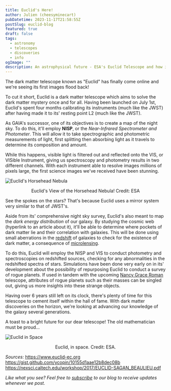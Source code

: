 ```yaml
---
title: Euclid's Here!
author: Julien (cheesyminecart)
pubDatetime: 2023-11-17T21:58:55Z
postSlug: euclid-blog
featured: true
draft: false
tags:
  - astronomy
  - telescopes
  - discoveries
  - info
ogImage: ""
description: An astrophysical future - ESA's Euclid Telescope and how it works.
---
```


The dark matter telescope known as "Euclid" has finally come online and we're seeing its first images flood back!

To cut it short, Euclid is a dark matter telescope which aims to solve the dark matter mystery once and for all. Having been launched on July 1st, Euclid's spent four months calibrating its instruments (much like the JWST) after having made it to its' resting point L2 (much like the JWST).

As GAIA's successor, one of its objectives is to create a map of the night sky. To do this, it'll employ **NISP**, or the _Near-Infrared Spectrometer and Photometer_. This will allow it to take spectrographic and photometric measurements of light, first splitting then absorbing light as it travels to determine its composition and amount.

While this happens, visible light is filtered out and reflected onto the VIS, or VISible Instrument, giving us spectroscopy and photometry results in two different channels. With each instrument able to resolve images millions of pixels large, the first science images we've received have been stunning.

![Euclid's Horsehead Nebula](/blog-images/euclid_horsehead_nebula.jpeg)

<figcaption style="text-align:center">Euclid's View of the Horsehead Nebula! Credit: ESA</figcaption>

See the spokes on the stars? That's because Euclid uses a mirror system very similar to that of JWST's.

Aside from its' comprehensive night sky survey, Euclid's also meant to map the _dark energy distribution_ of our galaxy. By studying the cosmic web (hyperlink to an article about it), it'll be able to determine where pockets of dark matter lie and their correlation with galaxies. This will be done using small aberrations in the [redshift](https://www.britannica.com/science/redshift) of galaxies to check for the existence of dark matter, a consequence of [microlensing](https://sites.astro.caltech.edu/~george/ay20/eaa-microlensing.pdf).

To do this, Euclid will employ the NISP and VIS to conduct photometry and spectroscopies on redshifted sources, checking for any abnormalities in the redshifted spectra of stars. Simulations have been done very early on in its' development about the possibility of repurposing Euclid to conduct a survey of rogue planets. If used in tandem with the upcoming [Nancy Grace Roman](https://roman.gsfc.nasa.gov/aboutNGR.html) telescope, attributes of rogue planets such as their masses can be singled out, giving us more insights into these strange objects.

Having over 6 years still left on its clock, there's plenty of time for this telescope to cement itself within the hall of fame. With dark matter discoveries on the horizon, we're looking at advancing our knowledge of the galaxy several generations.

A toast to a bright future for our dear telescope! The old mathematician must be proud...

![Euclid in Space](/blog-images/euclid_space.jpeg)

<figcaption style="text-align:center">Euclid, in space. Credit: ESA.</figcaption>

_Sources:_
https://www.euclid-ec.org
https://gist.github.com/ycopin/10155d1aae12b8dec08b
https://nexsci.caltech.edu/workshop/2017/EUCLID-SAGAN_BEAULIEU.pdf

_Like what you see? Feel free to [subscribe](https://thespacer-blog.netlify.app/subscribe/) to our blog to receive updates whenever we post._
